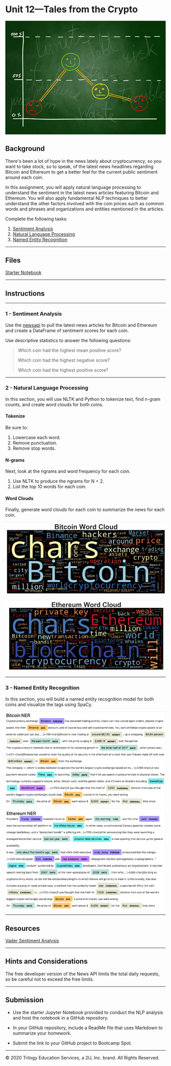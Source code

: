 # Unit 12—Tales from the Crypto

![Stock Sentiment](Images/sentimental.jpeg)

## Background

There's been a lot of hype in the news lately about cryptocurrency, so you want to take stock, so to speak, of the latest news headlines regarding Bitcoin and Ethereum to get a better feel for the current public sentiment around each coin.

In this assignment, you will apply natural language processing to understand the sentiment in the latest news articles featuring Bitcoin and Ethereum. You will also apply fundamental NLP techniques to better understand the other factors involved with the coin prices such as common words and phrases and organizations and entities mentioned in the articles.

Complete the following tasks:

1. [Sentiment Analysis](#1---Sentiment-Analysis)
2. [Natural Language Processing](#2---Natural-Language-Processing)
3. [Named Entity Recognition](#3---Named-Entity-Recognition)

---

## Files

[Starter Notebook](Starter_Code/crypto_sentiment.ipynb)

---

## Instructions

----

### 1 - Sentiment Analysis

Use the [newsapi](https://newsapi.org/) to pull the latest news articles for Bitcoin and Ethereum and create a DataFrame of sentiment scores for each coin.

Use descriptive statistics to answer the following questions:

> Which coin had the highest mean positive score?
>
> Which coin had the highest negative score?
>
> Which coin had the highest positive score?

---

### 2 - Natural Language Processing

In this section, you will use NLTK and Python to tokenize text, find n-gram counts, and create word clouds for both coins. 

#### Tokenize

Be sure to:

1. Lowercase each word.
2. Remove punctuation.
3. Remove stop words.

#### N-grams

Next, look at the ngrams and word frequency for each coin.

1. Use NLTK to produce the ngrams for N = 2.
2. List the top 10 words for each coin.

#### Word Clouds

Finally, generate word clouds for each coin to summarize the news for each coin.

![btc-word-cloud.png](Images/btc-word-cloud.png)

![eth-word-cloud.png](Images/eth-word-cloud.png)

---

### 3 - Named Entity Recognition

In this section, you will build a named entity recognition model for both coins and visualize the tags using SpaCy.

![btc-ner.png](Images/btc-ner.png)

![eth-ner.png](Images/eth-ner.png)

---

## Resources

[Vader Sentiment Analysis](http://www.nltk.org/howto/sentiment.html)

---

## Hints and Considerations

The free developer version of the News API limits the total daily requests, so be careful not to exceed the free limits.

---

## Submission

* Use the starter Jupyter Notebook provided to conduct the NLP analysis and host the notebook in a GitHub repository.

* In your GitHub repository, include a ReadMe file that uses Markdown to summarize your homework.

* Submit the link to your GitHub project to Bootcamp Spot.

---

© 2020 Trilogy Education Services, a 2U, Inc. brand. All Rights Reserved.
